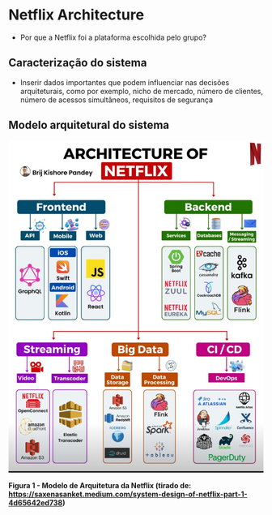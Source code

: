 # Netflix Architecture
 - Por que a Netflix foi a plataforma escolhida pelo grupo?

## Caracterização do sistema
 - Inserir dados importantes que podem influenciar nas decisões arquiteturais, como por exemplo, nicho de mercado, número de clientes, número de acessos simultâneos, requisitos de segurança

## Modelo arquitetural do sistema
![Modelo de Arquitetura](imagens/architecture-of-netflix.jpg "Modelo de Arquitetura")

**Figura 1 - Modelo de Arquitetura da Netflix (tirado de: https://saxenasanket.medium.com/system-design-of-netflix-part-1-4d65642ed738)**
